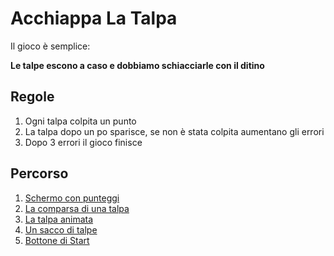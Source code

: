 # Acchiappa La Talpa

Il gioco è semplice:

**Le talpe escono a caso e dobbiamo schiacciarle con il ditino**

## Regole

1. Ogni talpa colpita un punto
2. La talpa dopo un po sparisce, se non è stata colpita aumentano gli errori
3. Dopo 3 errori il gioco finisce


## Percorso

1. [Schermo con punteggi](punteggi.md)
2. [La comparsa di una talpa](una_talpa.md)
3. [La talpa animata](talpa_animata.md)
4. [Un sacco di talpe](talpe.md)
5. [Bottone di Start](btn_start.md)

